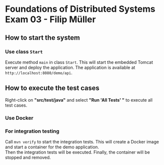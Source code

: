 # Foundations of Distributed Systems Exam 03 - Filip Müller

## How to start the system

### Use class `Start`

Execute method `main` in class `Start`. This will start the embedded Tomcat server and deploy the application. The application
is available at `http://localhost:8080/demo/api`.

## How to execute the test cases

Right-click on **"src/test/java"** and select **"Run 'All Tests' "** to execute all test cases.

### Use Docker

### For integration testing

Call `mvn verify` to start the integration tests. This will create a Docker image and start a container for the demo application.  
Then the integration tests will be executed. Finally, the container will be stopped and removed.

